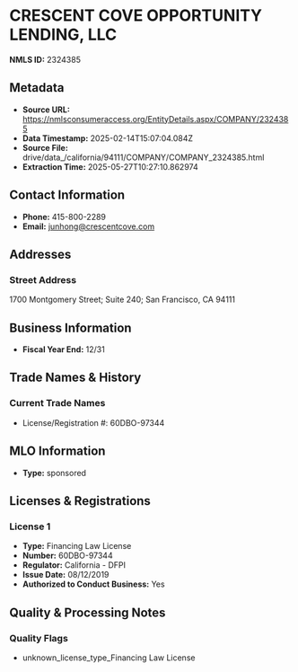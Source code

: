 # CRESCENT COVE OPPORTUNITY LENDING, LLC

**NMLS ID:** 2324385

## Metadata
- **Source URL:** https://nmlsconsumeraccess.org/EntityDetails.aspx/COMPANY/2324385
- **Data Timestamp:** 2025-02-14T15:07:04.084Z
- **Source File:** drive/data_/california/94111/COMPANY/COMPANY_2324385.html
- **Extraction Time:** 2025-05-27T10:27:10.862974

## Contact Information
- **Phone:** 415-800-2289
- **Email:** junhong@crescentcove.com

## Addresses
### Street Address
1700 Montgomery Street; Suite 240; San Francisco, CA 94111

## Business Information
- **Fiscal Year End:** 12/31

## Trade Names & History
### Current Trade Names
- License/Registration #: 60DBO-97344

## MLO Information
- **Type:** sponsored

## Licenses & Registrations

### License 1
- **Type:** Financing Law License
- **Number:** 60DBO-97344
- **Regulator:** California - DFPI
- **Issue Date:** 08/12/2019
- **Authorized to Conduct Business:** Yes

## Quality & Processing Notes
### Quality Flags
- unknown_license_type_Financing Law License
